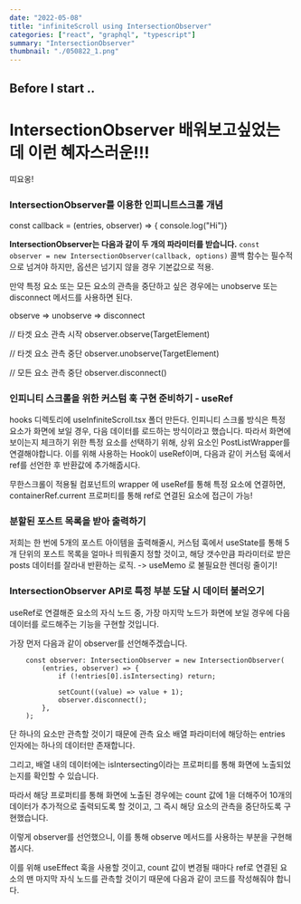 ```yaml
---
date: "2022-05-08"
title: "infiniteScroll using IntersectionObserver"
categories: ["react", "graphql", "typescript"]
summary: "IntersectionObserver"
thumbnail: "./050822_1.png"
---
```


## Before I start ..

# IntersectionObserver 배워보고싶었는데 이런 혜자스러운!!!

띠요옹!

### IntersectionObserver를 이용한 인피니트스크롤 개념

const callback = (entries, observer) => { console.log("Hi")}

<b>IntersectionObserver는 다음과 같이 두 개의 파라미터를 받습니다.</b>
`const observer = new IntersectionObserver(callback, options)`
콜백 함수는 필수적으로 넘겨야 하지만, 옵션은 넘기지 않을 경우 기본값으로 적용.

만약 특정 요소 또는 모든 요소의 관측을 중단하고 싶은 경우에는 unobserve 또는 disconnect 메서드를 사용하면 된다.

observe => unobserve => disconnect

// 타겟 요소 관측 시작
observer.observe(TargetElement)

// 타겟 요소 관측 중단
observer.unobserve(TargetElement)

// 모든 요소 관측 중단
observer.disconnect()

### 인피니티 스크롤을 위한 커스텀 훅 구현 준비하기 - useRef

hooks 디렉토리에 useInfiniteScroll.tsx 폴더 만든다.
인피니티 스크롤 방식은 특정 요소가 화면에 보일 경우, 다음 데이터를 로드하는 방식이라고 했습니다.
따라서 화면에 보이는지 체크하기 위한 특정 요소를 선택하기 위해, 상위 요소인 PostListWrapper를 연결해야합니다.
이를 위해 사용하는 Hook이 useRef이며, 다음과 같이 커스텀 훅에서 ref를 선언한 후 반환값에 추가해줍시다.

무한스크롤이 적용될 컴포넌트의 wrapper 에 useRef를 통해 특정 요소에 연결하면, containerRef.current 프로퍼티를 통해 ref로 연결된 요소에 접근이 가능!

### 분할된 포스트 목록을 받아 출력하기

저희는 한 번에 5개의 포스트 아이템을 출력해줄시, 커스텀 훅에서 useState를 통해 5개 단위의 포스트 목록을 얼마나 띄워줄지 정할 것이고, 해당 갯수만큼 파라미터로 받은 posts 데이터를 잘라내 반환하는 로직. -> useMemo 로 불필요한 렌더링 줄이기!

### IntersectionObserver API로 특정 부분 도달 시 데이터 불러오기

useRef로 연결해준 요소의 자식 노드 중, 가장 마지막 노드가 화면에 보일 경우에 다음 데이터를 로드해주는 기능을 구현할 것입니다.

가장 먼저 다음과 같이 observer를 선언해주겠습니다.

```
	const observer: IntersectionObserver = new IntersectionObserver(
		(entries, observer) => {
			if (!entries[0].isIntersecting) return;

			setCount((value) => value + 1);
			observer.disconnect();
		},
	);
```

단 하나의 요소만 관측할 것이기 때문에 관측 요소 배열 파라미터에 해당하는 entries 인자에는 하나의 데이터만 존재합니다.

그리고, 배열 내의 데이터에는 isIntersecting이라는 프로퍼티를 통해 화면에 노출되었는지를 확인할 수 있습니다.

따라서 해당 프로퍼티를 통해 화면에 노출된 경우에는 count 값에 1을 더해주어 10개의 데이터가 추가적으로 출력되도록 할 것이고, 그 즉시 해당 요소의 관측을 중단하도록 구현했습니다.

이렇게 observer를 선언했으니, 이를 통해 observe 메서드를 사용하는 부분을 구현해봅시다.

이를 위해 useEffect 훅을 사용할 것이고, count 값이 변경될 때마다 ref로 연결된 요소의 맨 마지막 자식 노드를 관측할 것이기 때문에 다음과 같이 코드를 작성해줘야 합니다.
